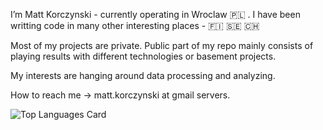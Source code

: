 I’m Matt Korczynski - currently operating in Wroclaw 🇵🇱 . I have been writting code in many other interesting places - 🇫🇮 🇸🇪 🇨🇭

Most of my projects are private. 
Public part of my repo mainly consists of playing results with different technologies or basement projects.

My interests are hanging around data processing and analyzing. 

How to reach me -> matt.korczynski at gmail servers.


<!---
mattkorczynski/mattkorczynski is a ✨ special ✨ repository because its `README.md` (this file) appears on your GitHub profile.
You can click the Preview link to take a look at your changes.
--->

![Top Languages Card](https://github-readme-stats.vercel.app/api/top-langs/?username=mattkorczynski&layout=compact&langs_count=8)

